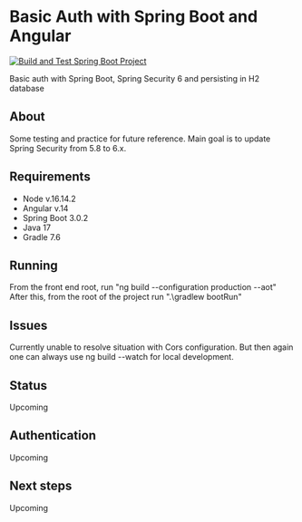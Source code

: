 # Basic Auth with Spring Boot and Angular
[![Build and Test Spring Boot Project](https://github.com/SJarno/basicauthpersistance/actions/workflows/gradle.yml/badge.svg)](https://github.com/SJarno/basicauthpersistance/actions/workflows/gradle.yml)

Basic auth with Spring Boot, Spring Security 6 and persisting in H2 database

## About
Some testing and practice for future reference. Main goal is to update Spring Security from 5.8 to 6.x.

## Requirements
- Node v.16.14.2
- Angular v.14
- Spring Boot 3.0.2
- Java 17
- Gradle 7.6

## Running
From the front end root, run "ng build --configuration production --aot"
After this, from the root of the project run ".\gradlew bootRun"

## Issues
Currently unable to resolve situation with Cors configuration. But then again one can always use ng build --watch for local development.

## Status
Upcoming


## Authentication
Upcoming

## Next steps
Upcoming
